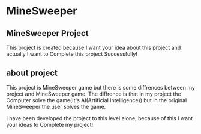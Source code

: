 # MineSweeper
MineSweeper Project
-------------------
This project is created because I want your idea about this project and actually I want to Complete this project Successfully!

about project
-------------
This project is MineSweeper game but there is some diffrences between my project and MineSweeper game.
The diffrence is that in my project the Computer solve the game(It's AI(Artificial Intelligence)) but in the original MineSweeper the user solves the game.

I have been developed the project to this level alone, because of this I want your ideas to Complete my project!
